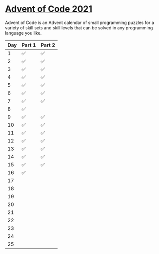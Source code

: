 # [Advent of Code 2021](https://adventofcode.com/2021)

Advent of Code is an Advent calendar of small programming puzzles for a variety of skill sets and skill levels that can be solved in any programming language you like.

| Day  | Part 1 | Part 2 |
| ---- | ------ | ------ |
| 1    |  ✅    | ✅      |
| 2    |  ✅    | ✅      |
| 3    |  ✅    | ✅      |
| 4    |  ✅    | ✅      |
| 5    |  ✅    | ✅      |
| 6    |  ✅    | ✅      |
| 7    |  ✅    | ✅      |
| 8    |  ✅    |        |
| 9    |  ✅    | ✅      |
| 10   |  ✅    | ✅      |
| 11   |  ✅    | ✅      |
| 12   |  ✅    | ✅      |
| 13   |  ✅    | ✅      |
| 14   |  ✅    | ✅      |
| 15   |  ✅    | ✅      |
| 16   |  ✅    |        |
| 17   |       |        |
| 18   |       |        |
| 19   |       |        |
| 20   |       |        |
| 21   |       |        |
| 22   |       |        |
| 23   |       |        |
| 24   |       |        |
| 25   |       |        |